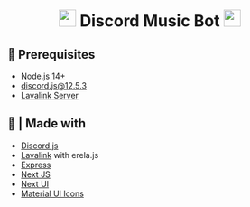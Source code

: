 <h1 align="center"><img src="https://media.discordapp.net/attachments/734844209839996960/1000123928238379128/Web_Ayax.png?width=700&height=700" width="30px"> Discord Music Bot <img src="https://media.discordapp.net/attachments/734844209839996960/1000123928238379128/Web_Ayax.png?width=700&height=700" width="30px"></h1>

## 🚧 Prerequisites

- [Node.js 14+](https://nodejs.org/en/download/)
- [discord.js@12.5.3](https://www.npmjs.com/package/discord.js/v/12.5.3)
- [Lavalink Server](https://darrennathanael.com/post/how-to-lavalink/?utm_source=github-sudhanplayz&utm_medium=readme&utm_campaign=sudhanplayz&utm_content=lavalink-prerequisites)

## 🌟 | Made with

- [Discord.js](https://discord.js.org/)
- [Lavalink](https://github.com/freyacodes/Lavalink) with erela.js
- [Express](https://expressjs.com/)
- [Next JS](https://nextjs.org/)
- [Next UI](https://nextui.org)
- [Material UI Icons](https://mui.com/material-ui/material-icons/)
